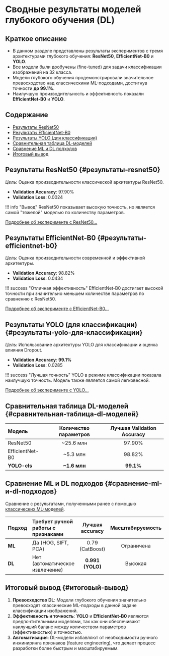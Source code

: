 # Сводные результаты моделей глубокого обучения (DL)

## Краткое описание
- В данном разделе представлены результаты экспериментов с тремя архитектурами глубокого обучения: **ResNet50**, **EfficientNet-B0** и **YOLO**.
- Все модели были дообучены (fine-tuned) для задачи классификации изображений на 32 класса.
- Модели глубокого обучения продемонстрировали значительное превосходство над классическими ML-подходами, достигнув точности **до 99.1%**.
- Наилучшую производительность и эффективность показали **EfficientNet-B0** и **YOLO**.

## Содержание
- [Результаты ResNet50](#результаты-resnet50)
- [Результаты EfficientNet-B0](#результаты-efficientnet-b0)
- [Результаты YOLO (для классификации)](#результаты-yolo-для-классификации)
- [Сравнительная таблица DL-моделей](#сравнительная-таблица-dl-моделей)
- [Сравнение ML и DL подходов](#сравнение-ml-и-dl-подходов)
- [Итоговый вывод](#итоговый-вывод)

## Результаты ResNet50 {#результаты-resnet50}
*Цель*: Оценка производительности классической архитектуры ResNet50.

- **Validation Accuracy**: 97.90%
- **Validation Loss**: 0.0024

!!! info "Вывод"
    ResNet50 показывает высокую точность, но является самой "тяжелой" моделью по количеству параметров.

[Подробнее об эксперименте с ResNet50...](ResNet50_model.md)

## Результаты EfficientNet-B0 {#результаты-efficientnet-b0}
*Цель*: Оценка производительности современной и эффективной архитектуры.

- **Validation Accuracy**: 98.82%
- **Validation Loss**: 0.0434

!!! success "Отличная эффективность"
    EfficientNet-B0 достигает высокой точности при значительно меньшем количестве параметров по сравнению с ResNet50.

[Подробнее об эксперименте с EfficientNet-B0...](EfficientNet_model.md)

## Результаты YOLO (для классификации) {#результаты-yolo-для-классификации}
*Цель*: Использование архитектуры YOLO для классификации и оценка влияния Dropout.

- **Validation Accuracy**: **99.1%**
- **Validation Loss**: 0.0285

!!! success "Лучшая точность"
    YOLO в режиме классификации показала наилучшую точность. Модель также является самой легковесной.

[Подробнее об эксперименте с YOLO...](Yolo_model.md)

## Сравнительная таблица DL-моделей {#сравнительная-таблица-dl-моделей}

| Модель          | Количество параметров | Лучшая Validation Accuracy |
|:----------------|:---------------------:|:--------------------------:|
| ResNet50        |       ~25.6 млн       |           97.90%           |
| EfficientNet-B0 |       ~5.3 млн        |           98.82%           |
| **YOLO-cls**    |     **~1.6 млн**      |         **99.1%**          |

## Сравнение ML и DL подходов {#сравнение-ml-и-dl-подходов}
Сравнение с результатами, полученными ранее с помощью [классических ML-моделей](../MLModels/ml_models.md).

| Подход | Требует ручной работы с признаками | Лучшая accuracy  | Масштабируемость | Обобщающая способность |
|:-------|:-----------------------------------|:----------------:|:----------------:|:----------------------:|
| **ML** | Да (HOG, SIFT, PCA)                | 0.79 (CatBoost)  |    Ограничена    |        Средняя         |
| **DL** | Нет (автоматическое извлечение)    | **0.991 (YOLO)** |     Высокая      |        Высокая         |

## Итоговый вывод {#итоговый-вывод}
1.  **Превосходство DL**: Модели глубокого обучения значительно превосходят классические ML-подходы в данной задаче классификации изображений.
2.  **Эффективность и точность**: **YOLO** и **EfficientNet-B0** являются предпочтительными моделями, так как они обеспечивают наилучший баланс между количеством параметров (эффективностью) и точностью.
3.  **Автоматизация**: DL-модели избавляют от необходимости ручного инжиниринга признаков (feature engineering), что делает процесс разработки более быстрым и масштабируемым.

